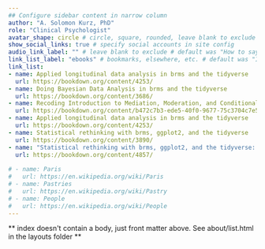 ```yaml
---
## Configure sidebar content in narrow column
author: "A. Solomon Kurz, PhD"
role: "Clinical Psychologist"
avatar_shape: circle # circle, square, rounded, leave blank to exclude # default was rounded
show_social_links: true # specify social accounts in site config
audio_link_label: "" # leave blank to exclude # default was "How to say my name"
link_list_label: "ebooks" # bookmarks, elsewhere, etc. # default was "Interests"
link_list:
- name: Applied longitudinal data analysis in brms and the tidyverse
  url: https://bookdown.org/content/4253/
- name: Doing Bayesian Data Analysis in brms and the tidyverse
  url: https://bookdown.org/content/3686/
- name: Recoding Introduction to Mediation, Moderation, and Conditional Process Analysis
  url: https://bookdown.org/content/b472c7b3-ede5-40f0-9677-75c3704c7e5c/
- name: Applied longitudinal data analysis in brms and the tidyverse
  url: https://bookdown.org/content/4253/
- name: Statistical rethinking with brms, ggplot2, and the tidyverse
  url: https://bookdown.org/content/3890/
- name: "Statistical rethinking with brms, ggplot2, and the tidyverse: Second edition"
  url: https://bookdown.org/content/4857/
  
# - name: Paris
#   url: https://en.wikipedia.org/wiki/Paris
# - name: Pastries
#   url: https://en.wikipedia.org/wiki/Pastry
# - name: People
#   url: https://en.wikipedia.org/wiki/People
---
```


** index doesn't contain a body, just front matter above.
See about/list.html in the layouts folder **